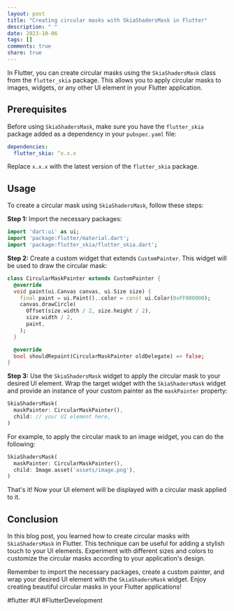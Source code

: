 ```yaml
---
layout: post
title: "Creating circular masks with SkiaShadersMask in Flutter"
description: " "
date: 2023-10-06
tags: []
comments: true
share: true
---
```


In Flutter, you can create circular masks using the `SkiaShadersMask` class from the `flutter_skia` package. This allows you to apply circular masks to images, widgets, or any other UI element in your Flutter application.

## Prerequisites

Before using `SkiaShadersMask`, make sure you have the `flutter_skia` package added as a dependency in your `pubspec.yaml` file:

```yaml
dependencies:
  flutter_skia: ^x.x.x
```

Replace `x.x.x` with the latest version of the `flutter_skia` package.

## Usage

To create a circular mask using `SkiaShadersMask`, follow these steps:

**Step 1:** Import the necessary packages:

```dart
import 'dart:ui' as ui;
import 'package:flutter/material.dart';
import 'package:flutter_skia/flutter_skia.dart';
```

**Step 2:** Create a custom widget that extends `CustomPainter`. This widget will be used to draw the circular mask:

```dart
class CircularMaskPainter extends CustomPainter {
  @override
  void paint(ui.Canvas canvas, ui.Size size) {
    final paint = ui.Paint()..color = const ui.Color(0xFF000000);
    canvas.drawCircle(
      Offset(size.width / 2, size.height / 2),
      size.width / 2,
      paint,
    );
  }

  @override
  bool shouldRepaint(CircularMaskPainter oldDelegate) => false;
}
```

**Step 3:** Use the `SkiaShadersMask` widget to apply the circular mask to your desired UI element. Wrap the target widget with the `SkiaShadersMask` widget and provide an instance of your custom painter as the `maskPainter` property:

```dart
SkiaShadersMask(
  maskPainter: CircularMaskPainter(),
  child: // your UI element here,
)
```

For example, to apply the circular mask to an image widget, you can do the following:

```dart
SkiaShadersMask(
  maskPainter: CircularMaskPainter(),
  child: Image.asset('assets/image.png'),
)
```

That's it! Now your UI element will be displayed with a circular mask applied to it.

## Conclusion

In this blog post, you learned how to create circular masks with `SkiaShadersMask` in Flutter. This technique can be useful for adding a stylish touch to your UI elements. Experiment with different sizes and colors to customize the circular masks according to your application's design.

Remember to import the necessary packages, create a custom painter, and wrap your desired UI element with the `SkiaShadersMask` widget. Enjoy creating beautiful circular masks in your Flutter applications!

#flutter #UI #FlutterDevelopment